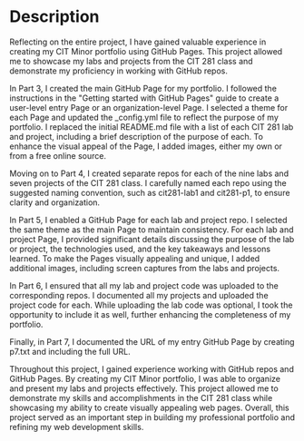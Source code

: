 # Description
Reflecting on the entire project, I have gained valuable experience in creating my CIT Minor portfolio using GitHub Pages. This project allowed me to showcase my labs and projects from the CIT 281 class and demonstrate my proficiency in working with GitHub repos.

In Part 3, I created the main GitHub Page for my portfolio. I followed the instructions in the "Getting started with GitHub Pages" guide to create a user-level entry Page or an organization-level Page. I selected a theme for each Page and updated the _config.yml file to reflect the purpose of my portfolio. I replaced the initial README.md file with a list of each CIT 281 lab and project, including a brief description of the purpose of each. To enhance the visual appeal of the Page, I added images, either my own or from a free online source.

Moving on to Part 4, I created separate repos for each of the nine labs and seven projects of the CIT 281 class. I carefully named each repo using the suggested naming convention, such as cit281-lab1 and cit281-p1, to ensure clarity and organization.

In Part 5, I enabled a GitHub Page for each lab and project repo. I selected the same theme as the main Page to maintain consistency. For each lab and project Page, I provided significant details discussing the purpose of the lab or project, the technologies used, and the key takeaways and lessons learned. To make the Pages visually appealing and unique, I added additional images, including screen captures from the labs and projects.

In Part 6, I ensured that all my lab and project code was uploaded to the corresponding repos. I documented all my projects and uploaded the project code for each. While uploading the lab code was optional, I took the opportunity to include it as well, further enhancing the completeness of my portfolio.

Finally, in Part 7, I documented the URL of my entry GitHub Page by creating p7.txt and including the full URL.

Throughout this project, I gained experience working with GitHub repos and GitHub Pages. By creating my CIT Minor portfolio, I was able to organize and present my labs and projects effectively. This project allowed me to demonstrate my skills and accomplishments in the CIT 281 class while showcasing my ability to create visually appealing web pages. Overall, this project served as an important step in building my professional portfolio and refining my web development skills.
